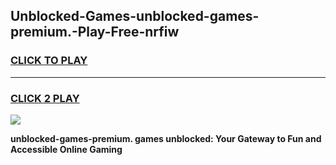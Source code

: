 
## Unblocked-Games-unblocked-games-premium.-Play-Free-nrfiw
<h3>
<a href="https://premium76.site?title=unblocked-games-premium.&ref=18A1">CLICK TO PLAY</a></h3>
<hr>

<h3>
<a href="https://premium76.site?title=unblocked-games-premium.&ref=18A1">CLICK 2 PLAY</a>
  
</h3>

<a href="https://premium76.site?title=unblocked-games-premium.&ref=18A1"><img src="https://clearcache.store/games.png"></a>


**unblocked-games-premium. games unblocked: Your Gateway to Fun and Accessible Online Gaming**
